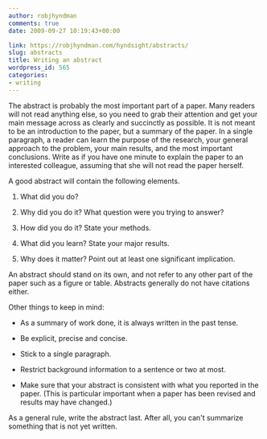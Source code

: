 ```yaml
---
author: robjhyndman
comments: true
date: 2009-09-27 10:19:43+00:00

link: https://robjhyndman.com/hyndsight/abstracts/
slug: abstracts
title: Writing an abstract
wordpress_id: 565
categories:
- writing
---
```


The abstract is probably the most important part of a paper. Many readers will not read anything else, so you need to grab their attention and get your main message across as clearly and succinctly as possible. It is not meant to be an introduction to the paper, but a summary of the paper. In a single paragraph, a reader can learn the purpose of the research, your general approach to the problem, your main results, and the most important conclusions. Write as if you have one minute to explain the paper to an interested colleague, assuming that she will not read the paper herself.<!-- more -->

A good abstract will contain the following elements.



	
  1. What did you do?

	
  2. Why did you do it? What question were you trying to answer?

	
  3. How did you do it? State your methods.

	
  4. What did you learn? State your major results.

	
  5. Why does it matter? Point out at least one significant implication.


An abstract should stand on its own, and not refer to any other part of the paper such as a figure or table. Abstracts generally do not have citations either.

Other things to keep in mind:

	
  * As a summary of work done, it is always written in the past tense.

	
  * Be explicit, precise and concise.

	
  * Stick to a single paragraph.

	
  * Restrict background information to a sentence or two at most.

	
  * Make sure that your abstract is consistent with what you reported in the paper. (This is particular important when a paper has been revised and results may have changed.)


As a general rule, write the abstract last. After all, you can't summarize something that is not yet written.
